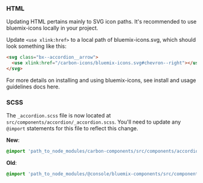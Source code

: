 ### HTML

Updating HTML pertains mainly to SVG icon paths. It's recommended to use bluemix-icons locally in your project. 

Update `<use xlink:href>` to a local path of bluemix-icons.svg, which should look something like this:

```html
<svg class="bx--accordion__arrow">
  <use xlink:href="/carbon-icons/bluemix-icons.svg#chevron--right"></use>
</svg>
```

For more details on installing and using bluemix-icons, see install and usage guidelines docs here.

### SCSS

The `_accordion.scss` file is now located at `src/components/accordion/_accordion.scss`. You'll need to update any `@import` statements for this file to reflect this change.

**New**: 
```scss
@import 'path_to_node_modules/carbon-components/src/components/accordion/accordion';
```

**Old**: 
```scss
@import 'path_to_node_modules/@console/bluemix-components/src/components/accordion/accordion';
```



